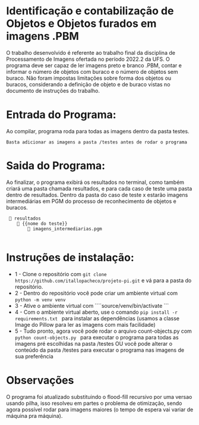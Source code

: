 # Identificação e contabilização de Objetos e Objetos furados em imagens .PBM
  O trabalho desenvolvido é referente ao trabalho final da disciplina de Processamento de Imagens ofertada no período 2022.2 da UFS.
  O programa deve ser capaz de ler imagens preto e branco .PBM, contar e informar o número de objetos com buraco e o número de objetos sem buraco.
  Não foram impostas limitações sobre forma dos objetos ou buracos, considerando a definição de objeto e de buraco vistas no documento de instruções do trabalho.

# Entrada do Programa:
Ao compilar, programa roda para todas as imagens dentro da pasta testes.
```
Basta adicionar as imagens a pasta /testes antes de rodar o programa
```

# Saida do Programa:
Ao finalizar, o programa exibirá os resultados no terminal, como também criará uma pasta chamada resultados, e para cada caso de teste uma pasta dentro de resultados. Dentro da pasta do caso de teste x estarão imagens intermediárias em PGM do processo de reconhecimento de objetos e buracos.
``` 
 📁 resultados
    📁 {{nome do teste}}
        📁 imagens_intermediarias.pgm
    
```
# Instruções de instalação:
- 1 - Clone o repositório com ```git clone https://github.com/itallopacheco/projeto-pi.git``` e vá para a pasta do repositório.
- 2 - Dentro do repositório você pode criar um ambiente virtual com ```python -m venv venv ```
- 3 - Ative o ambiente virtual com ````source/venv/bin/activate ```
- 4 - Com o ambiente virtual aberto, use o comando ```pip install -r requirements.txt ``` para instalar as dependências (usamos a classe Image do Pillow para ler as imagens com mais facilidade) 
- 5 - Tudo pronto, agora você pode rodar o arquivo count-objects.py com ```python count-objects.py ``` para executar o programa para todas as imagens pré escolhidas na pasta /testes OU você pode alterar o conteúdo da pasta /testes para executar o programa nas imagens de sua preferência

# Observações 
O programa foi atualizado substituindo o flood-fill recursivo por uma versao usando pilha, isso resolveu em partes o problema de otimização, sendo agora possível rodar para imagens maiores (o tempo de espera vai variar de máquina pra máquina). 
